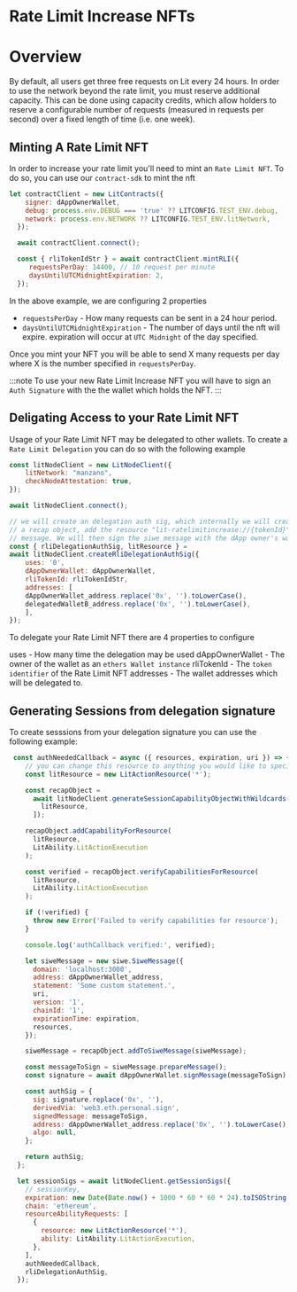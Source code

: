 # Rate Limit Increase NFTs

# Overview

By default, all users get three free requests on Lit every 24 hours. In order to use the network beyond the rate limit, you must reserve additional capacity. This can be done using capacity credits, which allow holders to reserve a configurable number of requests (measured in requests per second) over a fixed length of time (i.e. one week).


## **Minting A Rate Limit NFT**

In order to increase your rate limit you'll need to mint an `Rate Limit NFT`. To do so, you can use our `contract-sdk` to mint the nft

```javascript
let contractClient = new LitContracts({
    signer: dAppOwnerWallet,
    debug: process.env.DEBUG === 'true' ?? LITCONFIG.TEST_ENV.debug,
    network: process.env.NETWORK ?? LITCONFIG.TEST_ENV.litNetwork,
  });

  await contractClient.connect();

  const { rliTokenIdStr } = await contractClient.mintRLI({
     requestsPerDay: 14400, // 10 request per minute
     daysUntilUTCMidnightExpiration: 2,
  });
```

In the above example, we are configuring 2 properties
- `requestsPerDay` - How many requests can be sent in a 24 hour period.
- `daysUntilUTCMidnightExpiration` - The number of days until the nft will expire. expiration will occur at `UTC Midnight` of the day specified.

Once you mint your NFT you will be able to send X many requests per day where X is the number specified in `requestsPerDay`.

:::note
To use your new Rate Limit Increase NFT you will have to sign an `Auth Signature` with the the wallet which holds the NFT.
:::

## **Deligating Access to your Rate Limit NFT**

Usage of your Rate Limit NFT may be delegated to other wallets. To create a `Rate Limit Delegation` you can do so with the following example

```javascript
const litNodeClient = new LitNodeClient({
    litNetwork: "manzano",
    checkNodeAttestation: true,
});

await litNodeClient.connect();

// we will create an delegation auth sig, which internally we will create
// a recap object, add the resource "lit-ratelimitincrease://{tokenId}" to it, and add it to the siwe
// message. We will then sign the siwe message with the dApp owner's wallet.
const { rliDelegationAuthSig, litResource } =
await litNodeClient.createRliDelegationAuthSig({
    uses: '0',
    dAppOwnerWallet: dAppOwnerWallet,
    rliTokenId: rliTokenIdStr,
    addresses: [
    dAppOwnerWallet_address.replace('0x', '').toLowerCase(),
    delegatedWalletB_address.replace('0x', '').toLowerCase(),
    ],
});
```
To delegate your Rate Limit NFT there are 4 properties to configure

uses - How many time the delegation may be used
dAppOwnerWallet - The owner of the wallet as an `ethers Wallet instance`
rliTokenId -  The `token identifier` of the Rate Limit NFT
addresses - The wallet addresses which will be delegated to.


## **Generating Sessions from delegation signature**
To create sesssions from your delegation signature you can use the following example:

```javascript
 const authNeededCallback = async ({ resources, expiration, uri }) => {
    // you can change this resource to anything you would like to specify
    const litResource = new LitActionResource('*');

    const recapObject =
      await litNodeClient.generateSessionCapabilityObjectWithWildcards([
        litResource,
      ]);

    recapObject.addCapabilityForResource(
      litResource,
      LitAbility.LitActionExecution
    );

    const verified = recapObject.verifyCapabilitiesForResource(
      litResource,
      LitAbility.LitActionExecution
    );

    if (!verified) {
      throw new Error('Failed to verify capabilities for resource');
    }

    console.log('authCallback verified:', verified);

    let siweMessage = new siwe.SiweMessage({
      domain: 'localhost:3000',
      address: dAppOwnerWallet_address,
      statement: 'Some custom statement.',
      uri,
      version: '1',
      chainId: '1',
      expirationTime: expiration,
      resources,
    });

    siweMessage = recapObject.addToSiweMessage(siweMessage);

    const messageToSign = siweMessage.prepareMessage();
    const signature = await dAppOwnerWallet.signMessage(messageToSign);

    const authSig = {
      sig: signature.replace('0x', ''),
      derivedVia: 'web3.eth.personal.sign',
      signedMessage: messageToSign,
      address: dAppOwnerWallet_address.replace('0x', '').toLowerCase(),
      algo: null,
    };

    return authSig;
  };

  let sessionSigs = await litNodeClient.getSessionSigs({
    // sessionKey,
    expiration: new Date(Date.now() + 1000 * 60 * 60 * 24).toISOString(), // 24 hours
    chain: 'ethereum',
    resourceAbilityRequests: [
      {
        resource: new LitActionResource('*'),
        ability: LitAbility.LitActionExecution,
      },
    ],
    authNeededCallback,
    rliDelegationAuthSig,
  });
```